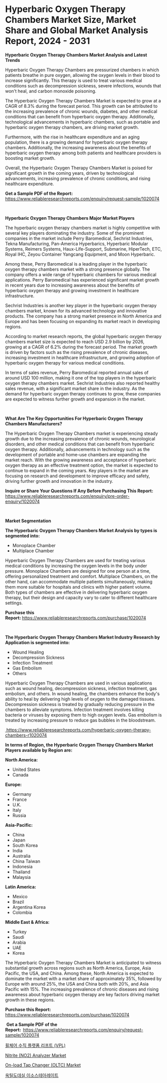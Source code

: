 <p><h1>Hyperbaric Oxygen Therapy Chambers Market Size, Market Share and Global Market Analysis Report, 2024 - 2031</h1></p><p><strong>Hyperbaric Oxygen Therapy Chambers Market Analysis and Latest Trends</strong></p>
<p><p>Hyperbaric Oxygen Therapy Chambers are pressurized chambers in which patients breathe in pure oxygen, allowing the oxygen levels in their blood to increase significantly. This therapy is used to treat various medical conditions such as decompression sickness, severe infections, wounds that won't heal, and carbon monoxide poisoning.</p><p>The Hyperbaric Oxygen Therapy Chambers Market is expected to grow at a CAGR of 8.3% during the forecast period. This growth can be attributed to the increasing prevalence of chronic wounds, diabetes, and other medical conditions that can benefit from hyperbaric oxygen therapy. Additionally, technological advancements in hyperbaric chambers, such as portable and hyperbaric oxygen therapy chambers, are driving market growth.</p><p>Furthermore, with the rise in healthcare expenditure and an aging population, there is a growing demand for hyperbaric oxygen therapy chambers. Additionally, the increasing awareness about the benefits of hyperbaric oxygen therapy among both patients and healthcare providers is boosting market growth.</p><p>Overall, the Hyperbaric Oxygen Therapy Chambers Market is poised for significant growth in the coming years, driven by technological advancements, increasing prevalence of chronic conditions, and rising healthcare expenditure.</p></p>
<p><strong>Get a Sample PDF of the Report:&nbsp;</strong> <a href="https://www.reliableresearchreports.com/enquiry/request-sample/1020074">https://www.reliableresearchreports.com/enquiry/request-sample/1020074</a></p>
<p>&nbsp;</p>
<p><strong>Hyperbaric Oxygen Therapy Chambers Major Market Players</strong></p>
<p><p>The hyperbaric oxygen therapy chambers market is highly competitive with several key players dominating the industry. Some of the prominent companies in the market include Perry Baromedical, Sechrist Industries, Tekna Manufacturing, Pan-America Hyperbarics, Hyperbaric Modular Systems, Reimers Systems, Haux-Life-Support, Submarine, HiperTech, ETC, Royal IHC, Zeyou Container Yangcang Equipment, and Moon Hyperbaric.</p><p>Among these, Perry Baromedical is a leading player in the hyperbaric oxygen therapy chambers market with a strong presence globally. The company offers a wide range of hyperbaric chambers for various medical applications. Perry Baromedical has experienced significant market growth in recent years due to increasing awareness about the benefits of hyperbaric oxygen therapy and growing investment in healthcare infrastructure.</p><p>Sechrist Industries is another key player in the hyperbaric oxygen therapy chambers market, known for its advanced technology and innovative products. The company has a strong market presence in North America and Europe and has been focusing on expanding its market reach in developing regions.</p><p>According to market research reports, the global hyperbaric oxygen therapy chambers market size is expected to reach USD 2.9 billion by 2026, growing at a CAGR of 6.2% during the forecast period. The market growth is driven by factors such as the rising prevalence of chronic diseases, increasing investment in healthcare infrastructure, and growing adoption of hyperbaric oxygen therapy for various medical conditions.</p><p>In terms of sales revenue, Perry Baromedical reported annual sales of around USD 100 million, making it one of the top players in the hyperbaric oxygen therapy chambers market. Sechrist Industries also reported healthy sales revenue, with a significant market share in the industry. As the demand for hyperbaric oxygen therapy continues to grow, these companies are expected to witness further growth and expansion in the market.</p></p>
<p>&nbsp;</p>
<p><strong>What Are The Key Opportunities For Hyperbaric Oxygen Therapy Chambers Manufacturers?</strong></p>
<p><p>The Hyperbaric Oxygen Therapy Chambers market is experiencing steady growth due to the increasing prevalence of chronic wounds, neurological disorders, and other medical conditions that can benefit from hyperbaric oxygen therapy. Additionally, advancements in technology such as the development of portable and home-use chambers are expanding the market reach. With the growing awareness and acceptance of hyperbaric oxygen therapy as an effective treatment option, the market is expected to continue to expand in the coming years. Key players in the market are focusing on research and development to improve efficacy and safety, driving further growth and innovation in the industry.</p></p>
<p><strong>Inquire or Share Your Questions If Any Before Purchasing This Report:</strong> <a href="https://www.reliableresearchreports.com/enquiry/pre-order-enquiry/1020074">https://www.reliableresearchreports.com/enquiry/pre-order-enquiry/1020074</a></p>
<p>&nbsp;</p>
<p><strong>Market Segmentation</strong></p>
<p><strong>The Hyperbaric Oxygen Therapy Chambers Market Analysis by types is segmented into:</strong></p>
<p><ul><li>Monoplace Chamber</li><li>Multiplace Chamber</li></ul></p>
<p><p>Hyperbaric Oxygen Therapy Chambers are used for treating various medical conditions by increasing the oxygen levels in the body under pressure. Monoplace Chambers are designed for one person at a time, offering personalized treatment and comfort. Multiplace Chambers, on the other hand, can accommodate multiple patients simultaneously, making them more suitable for hospitals and clinics with higher patient volume. Both types of chambers are effective in delivering hyperbaric oxygen therapy, but their design and capacity vary to cater to different healthcare settings.</p></p>
<p><strong>Purchase this Report:&nbsp;</strong><a href="https://www.reliableresearchreports.com/purchase/1020074">https://www.reliableresearchreports.com/purchase/1020074</a></p>
<p>&nbsp;</p>
<p><strong>The Hyperbaric Oxygen Therapy Chambers Market Industry Research by Application is segmented into:</strong></p>
<p><ul><li>Wound Healing</li><li>Decompression Sickness</li><li>Infection Treatment</li><li>Gas Embolism</li><li>Others</li></ul></p>
<p><p>Hyperbaric Oxygen Therapy Chambers are used in various applications such as wound healing, decompression sickness, infection treatment, gas embolism, and others. In wound healing, the chambers enhance the body's ability to heal by delivering high levels of oxygen to the damaged tissues. Decompression sickness is treated by gradually reducing pressure in the chambers to alleviate symptoms. Infection treatment involves killing bacteria or viruses by exposing them to high oxygen levels. Gas embolism is treated by increasing pressure to reduce gas bubbles in the bloodstream.</p></p>
<p><a href="https://www.reliableresearchreports.com/hyperbaric-oxygen-therapy-chambers-r1020074">&nbsp;https://www.reliableresearchreports.com/hyperbaric-oxygen-therapy-chambers-r1020074</a></p>
<p><strong>In terms of Region, the Hyperbaric Oxygen Therapy Chambers Market Players available by Region are:</strong></p>
<p>
    <p> <strong> North America: </strong>
        <ul>
            <li>United States</li>
            <li>Canada</li>
        </ul>
        </p> 
    <p> <strong> Europe: </strong>
        <ul>
            <li>Germany</li>
            <li>France</li>
            <li>U.K.</li>
            <li>Italy</li>
            <li>Russia</li>
        </ul>
        </p> 
    <p> <strong> Asia-Pacific: </strong>
        <ul>
            <li>China</li>
            <li>Japan</li>
            <li>South Korea</li>
            <li>India</li>
            <li>Australia</li>
            <li>China Taiwan</li>
            <li>Indonesia</li>
            <li>Thailand</li>
            <li>Malaysia</li>
        </ul>
        </p> 
    <p> <strong> Latin America: </strong>
        <ul>
            <li>Mexico</li>
            <li>Brazil</li>
            <li>Argentina Korea</li>
            <li>Colombia</li>
        </ul>
        </p> 
    <p> <strong> Middle East & Africa: </strong>
        <ul>
            <li>Turkey</li>
            <li>Saudi</li>
            <li>Arabia</li>
            <li>UAE</li>
            <li>Korea</li>
        </ul>
    </p>
    </p>
<p><p>The Hyperbaric Oxygen Therapy Chambers Market is anticipated to witness substantial growth across regions such as North America, Europe, Asia Pacific, the USA, and China. Among these, North America is expected to dominate the market with a market share of approximately 35%, followed by Europe with around 25%, the USA and China both with 20%, and Asia Pacific with 15%. The increasing prevalence of chronic diseases and rising awareness about hyperbaric oxygen therapy are key factors driving market growth in these regions.</p></p>
<p><strong>Purchase this Report: </strong><a href="https://www.reliableresearchreports.com/purchase/1020074">https://www.reliableresearchreports.com/purchase/1020074</a></p>
<p>&nbsp;<strong>Get a Sample PDF of the Report:&nbsp;&nbsp;</strong><a href="https://www.reliableresearchreports.com/enquiry/request-sample/1020074">https://www.reliableresearchreports.com/enquiry/request-sample/1020074</a></p>
<p><strong></strong></p>
<p><p><a href="https://github.com/sarassiksa/Market-Research-Report-List-1/blob/main/3262200180887.md">휠체어 수직 플랫폼 리프트 (VPL)</a></p><p><a href="https://github.com/ChiragRp1/Market-Research-Report-List-5/blob/main/nitrite-no2-analyzer-market.md">Nitrite (NO2) Analyzer Market</a></p><p><a href="https://github.com/rakibtthstu9900/Market-Research-Report-List-1/blob/main/on-load-tap-changer-oltc-market.md">On-load Tap Changer (OLTC) Market</a></p><p><a href="https://github.com/LoganRew1964/Market-Research-Report-List-1/blob/main/7230939180888.md">옥틸도데실 이소스테아레이트</a></p></p>